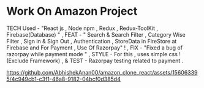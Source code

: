 # Work On Amazon Project

TECH Used - "React js , Node npm , Redux , Redux-ToolKit , Firebase(Database) " ,
FEAT - " Search & Search Filter , Category Wise Filter , Sign in & Sign Out , Authentication , StoreData in FireStore at Firebase and For Payment , Use Of Razorpay" ! ,
FIX - "Fixed a bug of razorpay while payment mode " ,
STYLE - For this , uses simple css ! (Exclude Framework) ,
 & TEST - Razorpay testing related to payment .



https://github.com/AbhishekAnan00/amazon_clone_react/assets/156063395/4c949cb1-c3f1-46a8-9182-04bcf0d385d4
